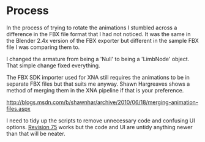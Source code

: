 # Process #

In the process of trying to rotate the animations I stumbled across a difference in the FBX file format that I had not noticed.  It was the same in the Blender 2.4x version of the FBX exporter but different in the sample FBX file I was comparing them to.

I changed the armature from being a 'Null' to being a 'LimbNode' object.  That simple change fixed everything.

The FBX SDK importer used for XNA still requires the animations to be in separate FBX files but that suits me anyway.  Shawn Hargreaves shows a method of merging them in the XNA pipeline if that is your preference.

http://blogs.msdn.com/b/shawnhar/archive/2010/06/18/merging-animation-files.aspx

I need to tidy up the scripts to remove unnecessary code and confusing UI options.
[Revision 75](https://code.google.com/p/blender-to-xna/source/detail?r=75) works but the code and UI are untidy anything newer than that will be neater.